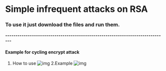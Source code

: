 # Simple infrequent attacks on RSA

### To use it just download the files and run them.

**-------------------------------------------------------------------------------**

#### Example for cycling encrypt attack
1. How to use
![img](https://i.imgur.com/a/v5QXITW)
2.Example
![img](https://drive.google.com/open?id=1rVkYWDXDGx5YRhfejcus_LufMeq_KKnV)
